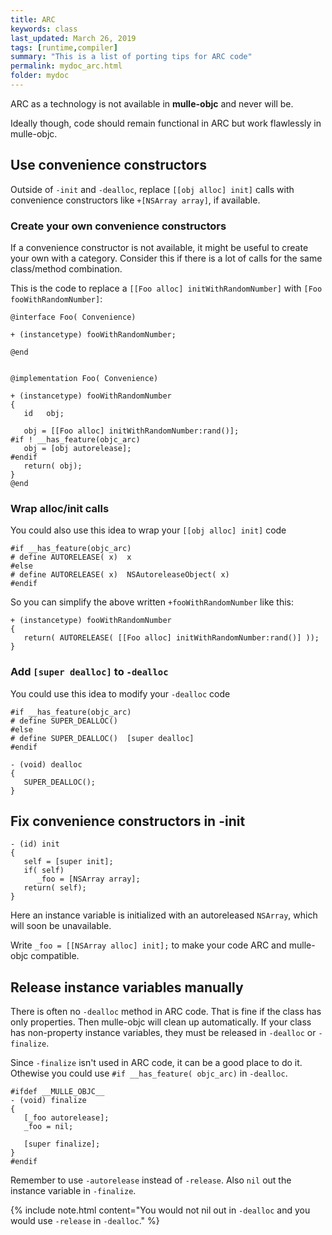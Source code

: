 ```yaml
---
title: ARC
keywords: class
last_updated: March 26, 2019
tags: [runtime,compiler]
summary: "This is a list of porting tips for ARC code"
permalink: mydoc_arc.html
folder: mydoc
---
```


ARC as a technology is not available in **mulle-objc** and never will be.

Ideally though, code should remain functional in ARC but work flawlessly in
mulle-objc.


## Use convenience constructors

Outside of `-init` and `-dealloc`, replace `[[obj alloc] init]` calls with
convenience constructors like `+[NSArray array]`, if available.

### Create your own convenience constructors

If a convenience constructor is not available, it might be useful to
create your own with a category. Consider this if there is a lot of calls
for the same class/method combination.

This is the code to replace a `[[Foo alloc] initWithRandomNumber]` with
`[Foo fooWithRandomNumber]`:


```
@interface Foo( Convenience)

+ (instancetype) fooWithRandomNumber;

@end


@implementation Foo( Convenience)

+ (instancetype) fooWithRandomNumber
{
   id   obj;

   obj = [[Foo alloc] initWithRandomNumber:rand()];
#if ! __has_feature(objc_arc)
   obj = [obj autorelease];
#endif
   return( obj);
}
@end
```


### Wrap alloc/init calls

You could also use this idea to wrap your `[[obj alloc] init]` code

```
#if __has_feature(objc_arc)
# define AUTORELEASE( x)  x
#else
# define AUTORELEASE( x)  NSAutoreleaseObject( x)
#endif
```

So you can simplify the above written `+fooWithRandomNumber` like this:

```
+ (instancetype) fooWithRandomNumber
{
   return( AUTORELEASE( [[Foo alloc] initWithRandomNumber:rand()] ));
}
```

### Add `[super dealloc]` to `-dealloc`

You could use this idea to modify your `-dealloc` code

```
#if __has_feature(objc_arc)
# define SUPER_DEALLOC()
#else
# define SUPER_DEALLOC()  [super dealloc]
#endif
```

```
- (void) dealloc
{
   SUPER_DEALLOC();
}
```


## Fix convenience constructors in -init

```
- (id) init
{
   self = [super init];
   if( self)
      _foo = [NSArray array];
   return( self);
}
```

Here an instance variable is initialized with an autoreleased `NSArray`, which
will soon be unavailable.

Write `_foo = [[NSArray alloc] init];` to make your code ARC and mulle-objc
compatible.


## Release instance variables manually

There is often no `-dealloc` method in ARC code. That is fine if the
class has only properties. Then mulle-objc will clean up automatically.
If your class has non-property instance variables, they must be released in
`-dealloc` or `-finalize`.

Since `-finalize` isn't used in ARC code, it can be a good place to do it.
Othewise you could use `#if __has_feature( objc_arc)` in `-dealloc`.

```
#ifdef __MULLE_OBJC__
- (void) finalize
{
   [_foo autorelease];
   _foo = nil;

   [super finalize];
}
#endif
```

Remember to use `-autorelease` instead of `-release`. Also `nil` out the instance variable in `-finalize`.

{% include note.html content="You would not nil out in `-dealloc` and you
would use `-release` in `-dealloc`." %}



